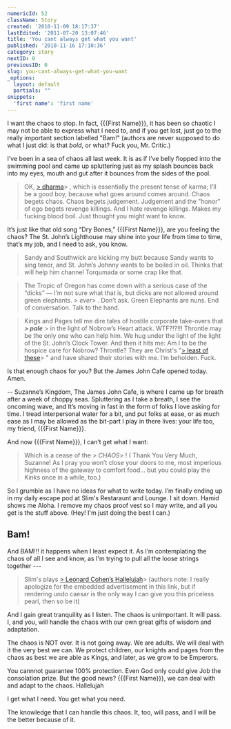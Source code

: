 ```yaml
---
numericId: 52
className: Story
created: '2010-11-09 18:17:37'
lastEdited: '2011-07-20 13:07:46'
title: 'You cant always get what you want'
published: '2010-11-16 17:10:36'
category: story
nextID: 0
previousID: 0
slug: you-cant-always-get-what-you-want
_options:
  layout: default
  partials: ""
snippets:
  'first name': 'first name'
---
```

I want the chaos to stop. In fact, {{{First Name}}}, it has been so chaotic I may not be able to express what I need to, and if you get lost, just go to the really important section labelled "Bam!" (authors are never supposed to do what I just did: is that _bold_, or what? Fuck you, Mr. Critic.)

I’ve been in a sea of chaos all last week. It is as if I’ve belly flopped into the swimming pool and came up spluttering just as my splash bounces back into my eyes, mouth and gut after it bounces from the sides of the pool.

> OK, [> dharma][0]> , which is essentially the present tense of karma; I’ll be a good boy, because what goes around comes around. Chaos begets chaos. Chaos begets judgement. Judgement and the "honor" of ego begets revenge killings. And I hate revenge killings. Makes my fucking blood boil. Just thought you might want to know.

It’s just like that old song “Dry Bones,” {{{First Name}}}, are you feeling the chaos? The St. John’s Lighthouse may shine into your life from time to time, that’s my job, and I need to ask, you know.

> Sandy and Southwick are kicking my butt because Sandy wants to sing tenor, and St. John’s Johnny wants to be boiled in oil. Thinks that will help him channel Torqumada or some crap like that.

> The Tropic of Oregon has come down with a serious case of the “dicks” — I’m not sure what that is, but dicks are not allowed around green elephants. _> ever_> . Don’t ask. Green Elephants are nuns. End of conversation. Talk to the hand.

> Kings and Pages tell me dire tales of hostile corporate take-overs that **_> pale_** > in the light of Nobrow’s Heart attack. WTF?!?!!! Throntle may be the only one who can help him. We hug under the light of the light of the St. John’s Clock Tower. And then it hits me: Am I to be the hospice care for Nobrow? Throntle? They are Christ's "[> least of these][1]> " and have shared their stories with me. I’m beholden. Fuck.

Is that enough chaos for you? But the James John Cafe opened today. Amen.

-- Suzanne’s Kingdom, The James John Cafe, is where I came up for breath after a week of choppy seas. Spluttering as I take a breath, I see the oncoming wave, and It’s moving in fast in the form of folks I love asking for time. I tread interpersonal water for a bit, and put folks at ease, or as much ease as I may be allowed as the bit-part I play in there lives: your life too, my friend, {{{First Name}}}.

And now {{{First Name}}}, I can’t get what I want:

> Which is a cease of the _> CHAOS_> ! ( Thank You Very Much, Suzanne! As I pray you won’t close your doors to me, most imperious highness of the gateway to comfort food… but you could play the Kinks once in a while, too.)

So I grumble as I have no ideas for what to write today. I’m finally ending up in my daily escape pod at Slim's Restaraunt and Lounge. I sit down. Hamid shows me Aloha. I remove my chaos proof vest so I may write, and all you get is the stuff above. (Hey! I'm just doing the best I can.)

## Bam! 

And BAM!!! it happens when I least expect it. As I’m contemplating the chaos of all I see and know, as I'm trying to pull all the loose strings together ---

> Slim's plays [> Leonard Cohen’s Hallelujah][2]>  (authors note: I really apologize for the embedded advertisement in this link, but if rendering undo caesar is the only way I can give you this priceless pearl, then so be it)

And I gain great tranquility as I listen. The chaos is unimportant. It will pass. I, and you, will handle the chaos with our own great gifts of wisdom and adaptation.

The chaos is NOT over. It is not going away. We are adults. We will deal with it the very best we can. We protect children, our knights and pages from the chaos as best we are able as Kings, and later, as we grow to be Emperors.

You cannnot guarantee 100% protection. Even God only could give Job the consolation prize. But the good news? {{{First Name}}}, we can deal with and adapt to the chaos. Hallelujah

I get what I need. You get what you need.

The knowledge that I can handle this chaos. It, too, will pass, and I will be the better because of it.

[0]: http://dharma
[1]: http://www.columbia.edu/cu/augustine/arch/teresa94.html
[2]: http://www.youtube.com/watch?v=YrLk4vdY28Q
